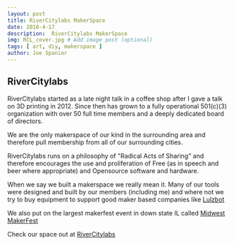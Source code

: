 ```yaml
---
layout: post
title: RiverCitylabs MakerSpace
date: 2018-4-17
description:  RiverCitylabs MakerSpace
img: RCL_cover.jpg # Add image post (optional)
tags: [ art, diy, makerspace ]
author: Joe Spanier
---
```


 RiverCitylabs
----
RiverCitylabs started as a late night talk in a coffee shop after I gave a talk on 3D printing in 2012. Since then has grown to a fully operational 501(c)(3) organization with over 50 full time members and a deeply dedicated board of directors.

We are the only makerspace of our kind in the surrounding area and therefore pull membership from all of our surrounding cities.

RiverCitylabs runs on a philosophy of "Radical Acts of Sharing" and therefore encourages the use and proliferation of Free (as in speech and beer where appropriate) and Opensource software and hardware.

When we say we built a makerspace we really mean it. Many of our tools were designed and built by our members (including me) and where not we try to buy equipment to support good maker based companies like [Lulzbot](https://www.lulzbot.com/ "lulzbot")

We also put on the largest makerfest event in down state IL called [Midwest MakerFest](https://prcdslnc13.github.io/MidwestMakerFest/)

Check our space out at [RiverCitylabs](https://www.rivercitylabs.space/ "rcl")
